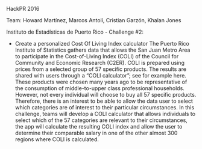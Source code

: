 HackPR 2016

Team: Howard Martínez, Marcos Antolí, Cristian Garzón, Khalan Jones


Instituto de Estadísticas de Puerto Rico - Challenge #2: 

- Create a personalized Cost Of Living Index calculator
The Puerto Rico Institute of Statistics gathers data that allows the San Juan Metro Area
to participate in the Cost-of-Living Index (COLI) of the Council for Community and
Economic Research (C2ER). COLI is prepared using prices from a selected group of
57 specific products. The results are shared with users through a “COLI calculator”; see
for example here. These products were chosen many years ago to be representative of
the consumption of middle-to-upper class professional households. However, not every
individual will choose to buy all 57 specific products. Therefore, there is an interest to
be able to allow the data user to select which categories are of interest to their particular
circumstances. In this challenge, teams will develop a COLI calculator that allows
individuals to select which of the 57 categories are relevant to their circumstances, the
app will calculate the resulting COLI index and allow the user to determine their
comparable salary in one of the other almost 300 regions where COLI is calculated.
